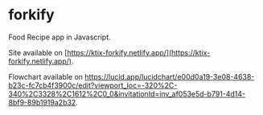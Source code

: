 # forkify
Food Recipe app in Javascript.

Site available on [https://ktix-forkify.netlify.app/](https://ktix-forkify.netlify.app/).

Flowchart available on https://lucid.app/lucidchart/e00d0a19-3e08-4638-b23c-fc7cb4f3900c/edit?viewport_loc=-320%2C-340%2C3328%2C1612%2C0_0&invitationId=inv_af053e5d-b791-4d14-8bf9-89b1919a2b32.
